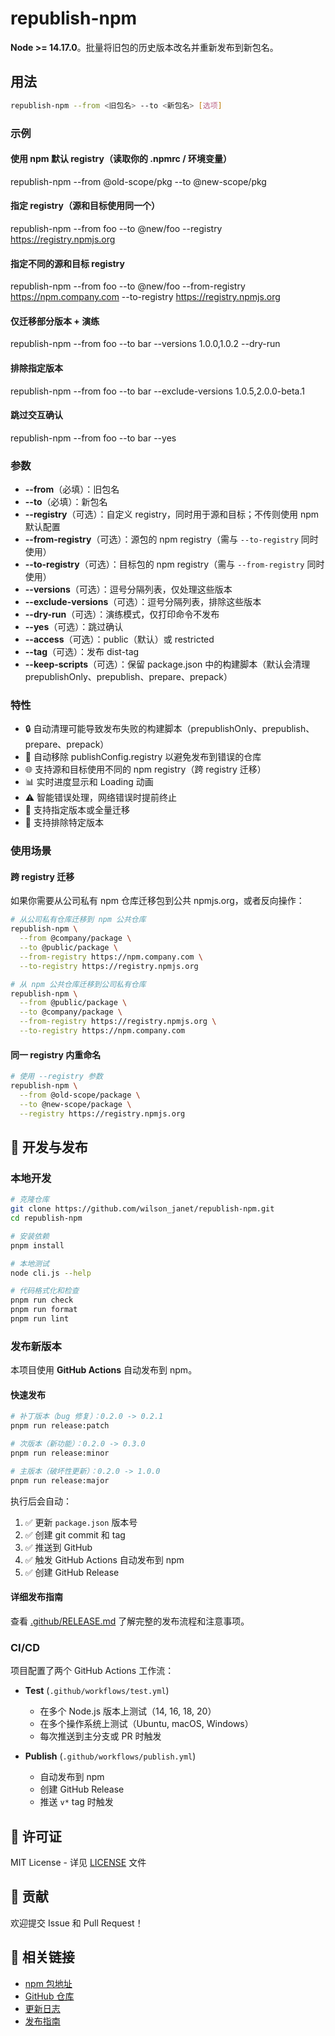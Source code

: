 # republish-npm

**Node >= 14.17.0**。批量将旧包的历史版本改名并重新发布到新包名。

## 用法

```bash
republish-npm --from <旧包名> --to <新包名> [选项]
```

### 示例

#### 使用 npm 默认 registry（读取你的 .npmrc / 环境变量）

republish-npm --from @old-scope/pkg --to @new-scope/pkg

#### 指定 registry（源和目标使用同一个）

republish-npm --from foo --to @new/foo --registry https://registry.npmjs.org

#### 指定不同的源和目标 registry

republish-npm --from foo --to @new/foo --from-registry https://npm.company.com --to-registry https://registry.npmjs.org

#### 仅迁移部分版本 + 演练

republish-npm --from foo --to bar --versions 1.0.0,1.0.2 --dry-run

#### 排除指定版本

republish-npm --from foo --to bar --exclude-versions 1.0.5,2.0.0-beta.1

#### 跳过交互确认

republish-npm --from foo --to bar --yes

### 参数

- **--from**（必填）：旧包名
- **--to**（必填）：新包名
- **--registry**（可选）：自定义 registry，同时用于源和目标；不传则使用 npm 默认配置
- **--from-registry**（可选）：源包的 npm registry（需与 `--to-registry` 同时使用）
- **--to-registry**（可选）：目标包的 npm registry（需与 `--from-registry` 同时使用）
- **--versions**（可选）：逗号分隔列表，仅处理这些版本
- **--exclude-versions**（可选）：逗号分隔列表，排除这些版本
- **--dry-run**（可选）：演练模式，仅打印命令不发布
- **--yes**（可选）：跳过确认
- **--access**（可选）：public（默认）或 restricted
- **--tag**（可选）：发布 dist-tag
- **--keep-scripts**（可选）：保留 package.json 中的构建脚本（默认会清理 prepublishOnly、prepublish、prepare、prepack）

### 特性

- 🔒 自动清理可能导致发布失败的构建脚本（prepublishOnly、prepublish、prepare、prepack）
- 🧹 自动移除 publishConfig.registry 以避免发布到错误的仓库
- 🌐 支持源和目标使用不同的 npm registry（跨 registry 迁移）
- 📊 实时进度显示和 Loading 动画
- ⚠️ 智能错误处理，网络错误时提前终止
- 🎯 支持指定版本或全量迁移
- 🚫 支持排除特定版本

### 使用场景

#### 跨 registry 迁移

如果你需要从公司私有 npm 仓库迁移包到公共 npmjs.org，或者反向操作：

```bash
# 从公司私有仓库迁移到 npm 公共仓库
republish-npm \
  --from @company/package \
  --to @public/package \
  --from-registry https://npm.company.com \
  --to-registry https://registry.npmjs.org

# 从 npm 公共仓库迁移到公司私有仓库
republish-npm \
  --from @public/package \
  --to @company/package \
  --from-registry https://registry.npmjs.org \
  --to-registry https://npm.company.com
```

#### 同一 registry 内重命名

```bash
# 使用 --registry 参数
republish-npm \
  --from @old-scope/package \
  --to @new-scope/package \
  --registry https://registry.npmjs.org
```

## 🚀 开发与发布

### 本地开发

```bash
# 克隆仓库
git clone https://github.com/wilson_janet/republish-npm.git
cd republish-npm

# 安装依赖
pnpm install

# 本地测试
node cli.js --help

# 代码格式化和检查
pnpm run check
pnpm run format
pnpm run lint
```

### 发布新版本

本项目使用 **GitHub Actions** 自动发布到 npm。

#### 快速发布

```bash
# 补丁版本（bug 修复）：0.2.0 -> 0.2.1
pnpm run release:patch

# 次版本（新功能）：0.2.0 -> 0.3.0
pnpm run release:minor

# 主版本（破坏性更新）：0.2.0 -> 1.0.0
pnpm run release:major
```

执行后会自动：

1. ✅ 更新 `package.json` 版本号
2. ✅ 创建 git commit 和 tag
3. ✅ 推送到 GitHub
4. ✅ 触发 GitHub Actions 自动发布到 npm
5. ✅ 创建 GitHub Release

#### 详细发布指南

查看 [.github/RELEASE.md](.github/RELEASE.md) 了解完整的发布流程和注意事项。

### CI/CD

项目配置了两个 GitHub Actions 工作流：

- **Test** (`.github/workflows/test.yml`)

  - 在多个 Node.js 版本上测试（14, 16, 18, 20）
  - 在多个操作系统上测试（Ubuntu, macOS, Windows）
  - 每次推送到主分支或 PR 时触发

- **Publish** (`.github/workflows/publish.yml`)
  - 自动发布到 npm
  - 创建 GitHub Release
  - 推送 `v*` tag 时触发

## 📄 许可证

MIT License - 详见 [LICENSE](LICENSE) 文件

## 🤝 贡献

欢迎提交 Issue 和 Pull Request！

## 🔗 相关链接

- [npm 包地址](https://www.npmjs.com/package/@wilson_janet/republish-npm)
- [GitHub 仓库](https://github.com/wilson_janet/republish-npm)
- [更新日志](CHANGELOG.md)
- [发布指南](.github/RELEASE.md)
